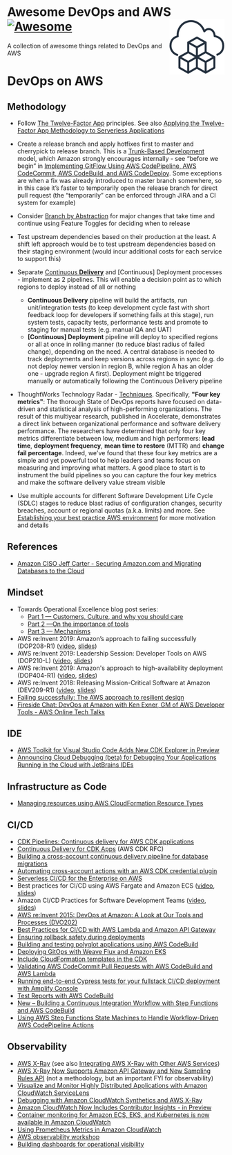 # Awesome DevOps and AWS [![Awesome](https://awesome.re/badge.svg)](https://awesome.re) [<img src="https://raw.githubusercontent.com/aws/aws-cdk/master/logo/default-128-dark.png" align="right" alt="CDK">](https://github.com/aws/aws-cdk)

A collection of awesome things related to DevOps and AWS

# DevOps on AWS

## Methodology

* Follow [The Twelve-Factor App](https://12factor.net/) principles. See also [Applying  the Twelve-Factor App Methodology to Serverless Applications](https://aws.amazon.com/blogs/compute/applying-the-twelve-factor-app-methodology-to-serverless-applications/)
* Create a release branch and apply hotfixes first to master and cherrypick to release branch. This is a [Trunk-Based Development](https://trunkbaseddevelopment.com/) model, which Amazon strongly encourages internally - see “before we begin” in [Implementing GitFlow Using AWS CodePipeline, AWS CodeCommit, AWS CodeBuild, and AWS CodeDeploy](https://aws.amazon.com/blogs/devops/implementing-gitflow-using-aws-codepipeline-aws-codecommit-aws-codebuild-and-aws-codedeploy/). Some exceptions are when a fix was already introduced to master branch somewhere, so in this case it’s faster to temporarily open the release branch for direct pull request (the “temporarily” can be enforced through JIRA and a CI system for example)
* Consider [Branch by Abstraction](https://www.branchbyabstraction.com/) for major changes that take time and continue using Feature Toggles for deciding when to release
* Test upstream dependencies based on their production at the least. A shift left approach would be to test upstream dependencies based on their staging environment (would incur additional costs for each service to support this)
* Separate [Continuous **Delivery**](https://continuousdelivery.com/) and [Continuous] Deployment processes - implement as 2 pipelines. This will enable a decision point as to which regions to deploy instead of all or nothing
    *  **Continuous Delivery** pipeline will build the artifacts, run unit/integration tests (to keep development cycle fast with short feedback loop for developers if something fails at this stage), run system tests, capacity tests, performance tests and promote to staging for manual tests (e.g. manual QA and UAT)
    * **[Continuous] Deployment** pipeline will deploy to specified regions or all at once in rolling manner (to reduce blast radius of failed change), depending on the need. A central database is needed to track deployments and keep versions across regions in sync (e.g. do not deploy newer version in region B, while region A has an older one - upgrade region A first). Deployment might be triggered manually or automatically following the Continuous Delivery pipeline

* ThoughtWorks Technology Radar - [Techniques](https://www.thoughtworks.com/radar/techniques). Specifically, **"Four key metrics"**: The thorough State of DevOps reports have focused on data-driven and statistical analysis of high-performing organizations. The result of this multiyear research, published in Accelerate, demonstrates a direct link between organizational performance and software delivery performance. The researchers have determined that only four key metrics differentiate between low, medium and high performers: **lead time**, **deployment frequency**, **mean time to restore** (MTTR) and **change fail percentage**. Indeed, we've found that these four key metrics are a simple and yet powerful tool to help leaders and teams focus on measuring and improving what matters. A good place to start is to instrument the build pipelines so you can capture the four key metrics and make the software delivery value stream visible
* Use multiple accounts for different Software Development Life Cycle (SDLC) stages to reduce blast radius of configuration changes, security breaches, account or regional quotas (a.k.a. limits) and more. See [Establishing your best practice AWS environment](https://aws.amazon.com/organizations/getting-started/best-practices/) for more motivation and details

## References

* [Amazon CISO Jeff Carter - Securing Amazon.com and Migrating Databases to the Cloud](https://www.youtube.com/watch?v=5xuCQJzv7eM)

## Mindset

* Towards Operational Excellence blog post series:
    * [Part 1 — Customers, Culture, and why you should care](https://medium.com/@adhorn/towards-operational-excellence-35ba6298b12f)
    * [Part 2 —On the importance of tools](https://medium.com/@adhorn/towards-operational-excellence-c9fe298e27e7)
    * [Part 3 — Mechanisms](https://medium.com/@adhorn/towards-operational-excellence-part-3-8b727f06a4b6)
* AWS re:Invent 2019: Amazon’s approach to failing successfully (DOP208-R1) ([video](https://www.youtube.com/watch?v=yQiRli2ZPxU), [slides](https://d1.awsstatic.com/events/reinvent/2019/REPEAT_1_Amazon%E2%80%99s_approach_to_failing_successfully_DOP208-R1.pdf))
* AWS re:Invent 2019: Leadership Session: Developer Tools on AWS (DOP210-L) ([video](https://www.youtube.com/watch?v=p9IybVJp5QM), [slides](https://d1.awsstatic.com/events/reinvent/2019/Leadership_Session_Developer_Tools_on_AWS_DOP210-L.pdf))
* AWS re:Invent 2019: Amazon's approach to high-availability deployment (DOP404-R1) ([video](https://www.youtube.com/watch?v=bCgD2bX1LI4), [slides](https://d1.awsstatic.com/events/reinvent/2019/REPEAT_1_Amazon's_approach_to_high-availability_deployment_DOP404-R1.pdf.pdf))
* AWS re:Invent 2018: Releasing Mission-Critical Software at Amazon (DEV209-R1) ([video](https://www.youtube.com/watch?v=I61KKO1rAQ8&feature=youtu.be), [slides](https://www.slideshare.net/AmazonWebServices/releasing-missioncritical-software-at-amazon-dev209r1-aws-reinvent-2018))
* [Failing successfully: The AWS approach to resilient design](https://d1.awsstatic.com/events/reinvent/2019/REPEAT_2_Failing_successfully_The_AWS_approach_to_resilient_design_ARC303-R2.pdf)
* [Fireside Chat: DevOps at Amazon with Ken Exner, GM of AWS Developer Tools - AWS Online Tech Talks](https://www.youtube.com/watch?v=FlZm3nFMIAM&feature=youtu.be)

## IDE

* [AWS Toolkit for Visual Studio Code Adds New CDK Explorer in Preview](https://aws.amazon.com/about-aws/whats-new/2019/11/aws-toolkit-for-vs-code-adds-new-cdk-explorer-in-preview/)
* [Announcing Cloud Debugging (beta) for Debugging Your Applications Running in the Cloud with JetBrains IDEs](https://aws.amazon.com/about-aws/whats-new/2019/11/announcing-cloud-debugging-beta/)

## Infrastructure as Code

* [Managing resources using AWS CloudFormation Resource Types](https://aws.amazon.com/blogs/mt/managing-resources-using-aws-cloudformation-resource-types/)

## CI/CD

* [CDK Pipelines: Continuous delivery for AWS CDK applications](https://aws.amazon.com/blogs/developer/cdk-pipelines-continuous-delivery-for-aws-cdk-applications/)
* [Continuous Delivery for CDK Apps](https://github.com/aws/aws-cdk-rfcs/blob/master/text/0049-continuous-delivery.md) (AWS CDK RFC)
* [Building a cross-account continuous delivery pipeline for database migrations](https://aws.amazon.com/blogs/database/building-a-cross-account-continuous-delivery-pipeline-for-database-migrations/)
* [Automating cross-account actions with an AWS CDK credential plugin](https://aws.amazon.com/blogs/devops/cdk-credential-plugin/)
* [Serverless CI/CD for the Enterprise on AWS](https://aws.amazon.com/quickstart/architecture/serverless-cicd-for-enterprise/)
* Best practices for CI/CD using AWS Fargate and Amazon ECS ([video](https://www.youtube.com/watch?v=7FVK0i9edyg), [slides](https://d1.awsstatic.com/events/reinvent/2019/REPEAT_2_Best_practices_for_CICD_using_AWS_Fargate_and_Amazon_ECS_CON333-R2.pdf))
* Amazon CI/CD Practices for Software Development Teams ([video](https://youtu.be/3HKbXz0RwSg), [slides](https://www.slideshare.net/AmazonWebServices/amazon-cicd-practices-for-software-development-teams))
* [AWS re:Invent 2015: DevOps at Amazon: A Look at Our Tools and Processes (DVO202)](https://www.youtube.com/watch?v=esEFaY0FDKc)
* [Best  Practices for CI/CD with AWS Lambda and Amazon API Gateway](https://www.slideshare.net/AmazonWebServices/best-practices-for-cicd-with-aws-lambda-and-amazon-api-gateway-srv355r1-aws-reinvent-2018)
* [Ensuring rollback safety during deployments](https://aws.amazon.com/builders-library/ensuring-rollback-safety-during-deployments/)
* [Building and testing polyglot applications using AWS CodeBuild](https://aws.amazon.com/blogs/devops/building-and-testing-polyglot-applications-using-aws-codebuild/)
* [Deploying GitOps with Weave Flux and Amazon EKS](https://aws.amazon.com/blogs/compute/deploying-gitops-with-weave-flux-and-amazon-eks/)
* [Include CloudFormation templates in the CDK](https://docs.aws.amazon.com/cdk/api/latest/docs/cloudformation-include-readme.html)
* [Validating AWS CodeCommit Pull Requests with AWS CodeBuild and AWS Lambda](https://aws.amazon.com/blogs/devops/validating-aws-codecommit-pull-requests-with-aws-codebuild-and-aws-lambda/)
* [Running end-to-end Cypress tests for your fullstack CI/CD deployment with Amplify Console](https://aws.amazon.com/blogs/mobile/running-end-to-end-cypress-tests-for-your-fullstack-ci-cd-deployment-with-amplify-console/)
* [Test Reports with AWS CodeBuild](https://aws.amazon.com/blogs/devops/test-reports-with-aws-codebuild/)
* [New – Building a Continuous Integration Workflow with Step Functions and AWS CodeBuild](https://aws.amazon.com/blogs/aws/new-building-a-continuous-integration-workflow-with-step-functions-and-aws-codebuild/)
* [Using AWS Step Functions State Machines to Handle Workflow-Driven AWS CodePipeline Actions](https://aws.amazon.com/blogs/devops/using-aws-step-functions-state-machines-to-handle-workflow-driven-aws-codepipeline-actions/)

## Observability

* [AWS X-Ray](https://docs.aws.amazon.com/xray/latest/devguide/aws-xray.html) (see also [Integrating  AWS X-Ray with Other AWS Services](https://docs.aws.amazon.com/xray/latest/devguide/xray-services.html))
* [AWS  X-Ray Now Supports Amazon API Gateway and New Sampling Rules API](https://aws.amazon.com/blogs/aws/apigateway-xray/) (not  a methodology, but an important FYI for observability)
* [Visualize and Monitor Highly Distributed Applications with Amazon CloudWatch ServiceLens](https://aws.amazon.com/blogs/aws/visualize-and-monitor-highly-distributed-applications-with-amazon-cloudwatch-servicelens/)
* [Debugging with Amazon CloudWatch Synthetics and AWS X-Ray](https://aws.amazon.com/blogs/devops/debugging-with-amazon-cloudwatch-synthetics-and-aws-x-ray/)
* [Amazon CloudWatch Now Includes Contributor Insights - in Preview](https://aws.amazon.com/about-aws/whats-new/2019/11/amazon-cloudwatch-now-includes-contributor-insights-preview/)
* [Container monitoring for Amazon ECS, EKS, and Kubernetes is now available in Amazon CloudWatch](https://aws.amazon.com/about-aws/whats-new/2019/08/container-monitoring-for-amazon-ecs-eks-and-kubernetes-is-now-available-in-amazon-cloudwatch/)
* [Using Prometheus Metrics in Amazon CloudWatch](https://aws.amazon.com/blogs/containers/using-prometheus-metrics-in-amazon-cloudwatch/)
* [AWS observability workshop](https://observability.workshop.aws/en/)
* [Building dashboards for operational visibility](https://aws.amazon.com/builders-library/building-dashboards-for-operational-visibility/)
